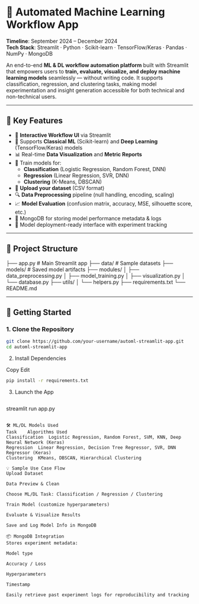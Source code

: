 # 🤖 Automated Machine Learning Workflow App

**Timeline**: September 2024 – December 2024  
**Tech Stack**: Streamlit · Python · Scikit-learn · TensorFlow/Keras · Pandas · NumPy · MongoDB

An end-to-end **ML & DL workflow automation platform** built with Streamlit that empowers users to **train, evaluate, visualize, and deploy machine learning models** seamlessly — without writing code. It supports classification, regression, and clustering tasks, making model experimentation and insight generation accessible for both technical and non-technical users.

---

## 🌟 Key Features

- 🔧 **Interactive Workflow UI** via Streamlit  
- 🤖 Supports **Classical ML** (Scikit-learn) and **Deep Learning** (TensorFlow/Keras) models  
- 📊 Real-time **Data Visualization** and **Metric Reports**  
- 🧠 Train models for:
  - **Classification** (Logistic Regression, Random Forest, DNN)
  - **Regression** (Linear Regression, SVR, DNN)
  - **Clustering** (K-Means, DBSCAN)
- 📁 **Upload your dataset** (CSV format)
- 🔍 **Data Preprocessing** pipeline (null handling, encoding, scaling)
- 📈 **Model Evaluation** (confusion matrix, accuracy, MSE, silhouette score, etc.)
- 💾 MongoDB for storing model performance metadata & logs
- 🚀 Model deployment-ready interface with experiment tracking

---

## 📂 Project Structure

├── app.py # Main Streamlit app
├── data/ # Sample datasets
├── models/ # Saved model artifacts
├── modules/
│ ├── data_preprocessing.py
│ ├── model_training.py
│ ├── visualization.py
│ └── database.py
├── utils/
│ └── helpers.py
├── requirements.txt
└── README.md

---

## 🚀 Getting Started

### 1. Clone the Repository

```bash
git clone https://github.com/your-username/automl-streamlit-app.git
cd automl-streamlit-app
```
2. Install Dependencies

Copy
Edit
```bash
pip install -r requirements.txt
```
3. Launch the App
   ```bash
streamlit run app.py
```

🛠️ ML/DL Models Used
Task	Algorithms Used
Classification	Logistic Regression, Random Forest, SVM, KNN, Deep Neural Network (Keras)
Regression	Linear Regression, Decision Tree Regressor, SVR, DNN Regressor (Keras)
Clustering	KMeans, DBSCAN, Hierarchical Clustering

💡 Sample Use Case Flow
Upload Dataset

Data Preview & Clean

Choose ML/DL Task: Classification / Regression / Clustering

Train Model (customize hyperparameters)

Evaluate & Visualize Results

Save and Log Model Info in MongoDB

📦 MongoDB Integration
Stores experiment metadata:

Model type

Accuracy / Loss

Hyperparameters

Timestamp

Easily retrieve past experiment logs for reproducibility and tracking

